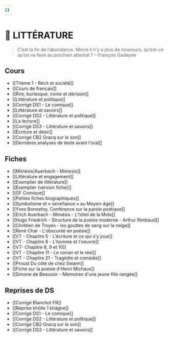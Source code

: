 ```yaml
---
{}
---
```

# 📖 LITTÉRATURE

> C’est la fin de l’abondance. Mince il n’y a plus de nounours, qu’est-ce qu’on va faire au prochain attentat ?  – François Gadeyne 
## Cours

- [[Thème 1 - Récit et société]]
- [[Cours de français]]
- [[Rire, burlesque, ironie et dérision]]
- [[Littérature et politique]] 
- [[Corrigé DS1 - Le comique]] 
- [[Littérature et savoirs]] 
- [[Corrigé DS2 - Littérature et politique]] 
- [[La lecture]] 
- [[Corrigé DS3 - Littérature et savoirs]] 
- [[Écriture et désir]] 
- [[Corrigé CB2 Gracq sur le son]] 
- [[Dernières analyses de texte avant l'oral]] 

## Fiches 

- [[Mimésis|Auerbach - Mimesis]]  
- [[Littérature et engagement]] 
- [[Exemplier de littérature]] 
- [[Exemplier (version fiche)]] 
- [[GF Comique]] 
- [[Petites fiches biographiques]]  
- [[Symbolisme et « senefiance » au Moyen-âge]] 
- [[Yves Bonnefoy, Conférence sur la parole poétique]] 
- [[Erich Auerbach - Mimésis - L’hôtel de la Mole]] 
- [[Hugo Friedrich - Structure de la poésie moderne - Arthur Rimbaud]]
- [[Chrétien de Troyes - les gouttes de sang sur la neige]]
- [[René Char - L'obscurité en poésie]]
- [[VT - Chapitre 5 - L’écriture et ce qui s’y joue]] 
- [[VT - Chapitre 6 - L'homme et l'oeuvre]]
-  [[VT- Chapitre 8, 9 et 10]] 
- [[VT - Chapitre 11 - Le roman et le réel]]
- [[VT - Chapitre 21 - Tragédie et comédie]] 
- [[Proust  Du côté de chez Swann]]
- [[Fiche sur la poésie d'Henri Michaux]]
- [[Simone de Beauvoir - Mémoires d'une jeune fille rangée]] 

## Reprises de DS 

- [[Corrigé Blanchot FR]]
- [[Reprise khôlle 1 khâgne]] 
- [[Corrigé DS1 - Le comique]]
- [[Corrigé DS2 - Littérature et politique]]
- [[Corrigé CB2 Gracq sur le son]]
- [[Corrigé DS3 - Littérature et savoirs]]

